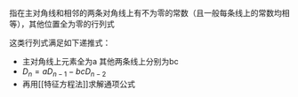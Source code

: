 
指在主对角线和相邻的两条对角线上有不为零的常数（且一般每条线上的常数均相等），其他位置全为零的行列式

这类行列式满足如下递推式：

- 主对角线上元素全为a 其他两条线上分别为bc
- $D_n =  aD_{n-1} - bcD_{n-2}$
- 再用[[特征方程法]]求解通项公式